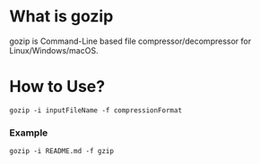 # What is gozip
gozip is Command-Line based file compressor/decompressor for Linux/Windows/macOS.

# How to Use?
```shell
gozip -i inputFileName -f compressionFormat
```

### Example
```shell
gozip -i README.md -f gzip
```